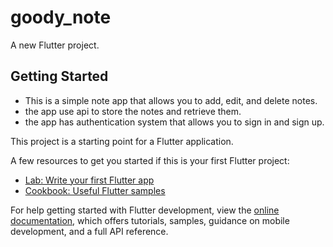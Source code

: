 # goody_note

A new Flutter project.

## Getting Started

- This is a simple note app that allows you to add, edit, and delete notes.
- the app use api to store the notes and retrieve them.
- the app has authentication system that allows you to sign in and sign up.





This project is a starting point for a Flutter application.

A few resources to get you started if this is your first Flutter project:

- [Lab: Write your first Flutter app](https://docs.flutter.dev/get-started/codelab)
- [Cookbook: Useful Flutter samples](https://docs.flutter.dev/cookbook)

For help getting started with Flutter development, view the
[online documentation](https://docs.flutter.dev/), which offers tutorials,
samples, guidance on mobile development, and a full API reference.
